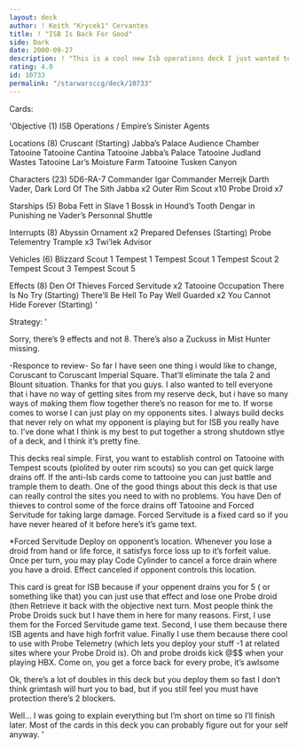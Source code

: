 ```yaml
---
layout: deck
author: ! Keith "Krycek1" Cervantes
title: ! "ISB Is Back For Good"
side: Dark
date: 2000-09-27
description: ! "This is a cool new Isb operations deck I just wanted to share."
rating: 4.0
id: 10733
permalink: "/starwarsccg/deck/10733"
---
```

Cards: 

'Objective (1)
ISB Operations / Empire’s Sinister Agents

Locations (8)
Cruscant (Starting)
Jabba’s Palace Audience Chamber
Tatooine
Tatooine Cantina
Tatooine Jabba’s Palace
Tatooine Judland Wastes
Tatooine Lar’s Moisture Farm
Tatooine Tusken Canyon

Characters (23)
5D6-RA-7
Commander Igar
Commander Merrejk
Darth Vader, Dark Lord Of The Sith
Jabba x2
Outer Rim Scout x10
Probe Droid x7

Starships (5)
Boba Fett in Slave 1
Bossk in Hound’s Tooth
Dengar in Punishing ne
Vader’s Personnal Shuttle

Interrupts (8)
Abyssin Ornament x2
Prepared Defenses (Starting)
Probe Telementry
Trample x3
Twi’lek Advisor

Vehicles (6)
Blizzard Scout 1
Tempest 1
Tempest Scout 1
Tempest Scout 2
Tempest Scout 3
Tempest Scout 5

Effects (8)
Den Of Thieves
Forced Servitude x2
Tatooine Occupation
There Is No Try (Starting)
There’ll Be Hell To Pay
Well Guarded x2
You Cannot Hide Forever (Starting)
'

Strategy: '

Sorry, there’s 9 effects and not 8.
There’s also a Zuckuss in Mist Hunter missing.

-Responce to review-
So far I have seen one thing i would like to change, Coruscant to Coruscant Imperial Square. That’ll eliminate the tala 2 and Blount situation. Thanks for that you guys. I also wanted to tell everyone that i have no way of getting sites from my reserve deck, but i have so many ways of making them flow together there’s no reason for me to. If worse comes to worse I can just play on my opponents sites. I always build decks that never rely on what my opponent is playing but for ISB you really have to. I’ve done what I think is my best to put together a strong shutdown stlye of a deck, and I think it’s pretty fine.

This decks real simple. First, you want to establish control on Tatooine with Tempest scouts (piolited by outer rim scouts) so you can get quick large drains off. If the anti-Isb cards come to tattooine you can just battle and trample them to death. One of the good things about this deck is that use can really control the sites you need to with no problems. You have Den of thieves to control some of the force drains off Tatooine and Forced Servitude for taking large damage. Forced Servitude is a fixed card so if you have never heared of it before here’s it’s game text.

*Forced Servitude
Deploy on opponent’s location. Whenever you lose a droid from hand or life force, it satisfys force loss up to it’s forfeit value. Once per turn, you may play Code Cylinder to cancel a force drain where you have a droid. Effect canceled if opponent controls this location.

This card is great for ISB because if your oppenent drains you for 5 ( or something like that) you can just use that effect and lose one Probe droid (then Retrieve it back with the objective next turn. Most people think the Probe Droids suck but I have them in here for many reasons. First, I use them for the Forced Servitude game text. Second, I use them because there ISB agents and have high forfrit value. Finally I use them because there cool to use with Probe Telemetry (which lets you deploy your stuff -1 at related sites where your Probe Droid is). Oh and probe droids kick @$$ when your playing HBX. Come on, you get a force back for every probe, it’s awlsome

Ok, there’s a lot of doubles in this deck but you deploy them so fast I don’t think grimtash will hurt you to bad, but if you still feel you must have protection there’s 2 blockers.

Well... I was going to explain everything but I’m short on time so I’ll finish later. Most of the cards in this deck you can probably figure out for your self anyway.
'
